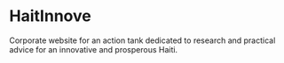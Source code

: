 # HaitInnove
Corporate website for an action tank dedicated to research and practical advice for an innovative and prosperous Haiti.
